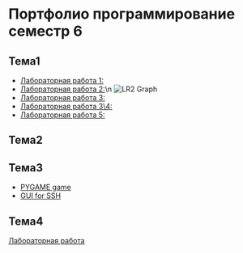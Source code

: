 # Портфолио программирование семестр 6
## Тема1
* [Лабораторная работа 1:](/LR1.py)
* [Лабораторная работа 2:](/LR2.py)\n
![LR2 Graph](/graph.phg)
* [Лабораторная работа 3:]()
* [Лабораторная работа 3\4:]()
* [Лабораторная работа 5:]()
## Тема2
## Тема3
* [PYGAME game](https://github.com/TsirulikIvan/Game)
* [GUI for SSH](https://github.com/TsirulikIvan/SSH_GUI)
## Тема4
[Лабораторная работа](/convert.py)
